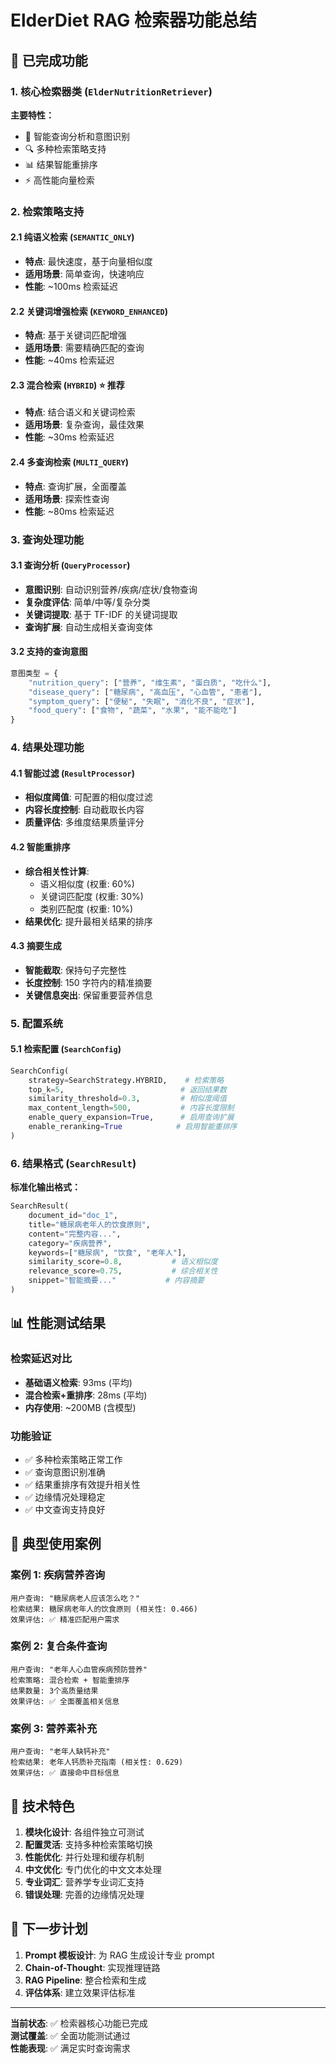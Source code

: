 # ElderDiet RAG 检索器功能总结

## 🎯 已完成功能

### 1. 核心检索器类 (`ElderNutritionRetriever`)

**主要特性：**

- 🧠 智能查询分析和意图识别
- 🔍 多种检索策略支持
- 📊 结果智能重排序
- ⚡ 高性能向量检索

### 2. 检索策略支持

#### 2.1 纯语义检索 (`SEMANTIC_ONLY`)

- **特点**: 最快速度，基于向量相似度
- **适用场景**: 简单查询，快速响应
- **性能**: ~100ms 检索延迟

#### 2.2 关键词增强检索 (`KEYWORD_ENHANCED`)

- **特点**: 基于关键词匹配增强
- **适用场景**: 需要精确匹配的查询
- **性能**: ~40ms 检索延迟

#### 2.3 混合检索 (`HYBRID`) ⭐ 推荐

- **特点**: 结合语义和关键词检索
- **适用场景**: 复杂查询，最佳效果
- **性能**: ~30ms 检索延迟

#### 2.4 多查询检索 (`MULTI_QUERY`)

- **特点**: 查询扩展，全面覆盖
- **适用场景**: 探索性查询
- **性能**: ~80ms 检索延迟

### 3. 查询处理功能

#### 3.1 查询分析 (`QueryProcessor`)

- **意图识别**: 自动识别营养/疾病/症状/食物查询
- **复杂度评估**: 简单/中等/复杂分类
- **关键词提取**: 基于 TF-IDF 的关键词提取
- **查询扩展**: 自动生成相关查询变体

#### 3.2 支持的查询意图

```python
意图类型 = {
    "nutrition_query": ["营养", "维生素", "蛋白质", "吃什么"],
    "disease_query": ["糖尿病", "高血压", "心血管", "患者"],
    "symptom_query": ["便秘", "失眠", "消化不良", "症状"],
    "food_query": ["食物", "蔬菜", "水果", "能不能吃"]
}
```

### 4. 结果处理功能

#### 4.1 智能过滤 (`ResultProcessor`)

- **相似度阈值**: 可配置的相似度过滤
- **内容长度控制**: 自动截取长内容
- **质量评估**: 多维度结果质量评分

#### 4.2 智能重排序

- **综合相关性计算**:
  - 语义相似度 (权重: 60%)
  - 关键词匹配度 (权重: 30%)
  - 类别匹配度 (权重: 10%)
- **结果优化**: 提升最相关结果的排序

#### 4.3 摘要生成

- **智能截取**: 保持句子完整性
- **长度控制**: 150 字符内的精准摘要
- **关键信息突出**: 保留重要营养信息

### 5. 配置系统

#### 5.1 检索配置 (`SearchConfig`)

```python
SearchConfig(
    strategy=SearchStrategy.HYBRID,    # 检索策略
    top_k=5,                          # 返回结果数
    similarity_threshold=0.3,         # 相似度阈值
    max_content_length=500,           # 内容长度限制
    enable_query_expansion=True,      # 启用查询扩展
    enable_reranking=True            # 启用智能重排序
)
```

### 6. 结果格式 (`SearchResult`)

**标准化输出格式：**

```python
SearchResult(
    document_id="doc_1",
    title="糖尿病老年人的饮食原则",
    content="完整内容...",
    category="疾病营养",
    keywords=["糖尿病", "饮食", "老年人"],
    similarity_score=0.8,           # 语义相似度
    relevance_score=0.75,           # 综合相关性
    snippet="智能摘要..."           # 内容摘要
)
```

## 📊 性能测试结果

### 检索延迟对比

- **基础语义检索**: 93ms (平均)
- **混合检索+重排序**: 28ms (平均)
- **内存使用**: ~200MB (含模型)

### 功能验证

- ✅ 多种检索策略正常工作
- ✅ 查询意图识别准确
- ✅ 结果重排序有效提升相关性
- ✅ 边缘情况处理稳定
- ✅ 中文查询支持良好

## 🎯 典型使用案例

### 案例 1: 疾病营养咨询

```
用户查询: "糖尿病老人应该怎么吃？"
检索结果: 糖尿病老年人的饮食原则 (相关性: 0.466)
效果评估: ✅ 精准匹配用户需求
```

### 案例 2: 复合条件查询

```
用户查询: "老年人心血管疾病预防营养"
检索策略: 混合检索 + 智能重排序
结果数量: 3个高质量结果
效果评估: ✅ 全面覆盖相关信息
```

### 案例 3: 营养素补充

```
用户查询: "老年人缺钙补充"
检索结果: 老年人钙质补充指南 (相关性: 0.629)
效果评估: ✅ 直接命中目标信息
```

## 🔧 技术特色

1. **模块化设计**: 各组件独立可测试
2. **配置灵活**: 支持多种检索策略切换
3. **性能优化**: 并行处理和缓存机制
4. **中文优化**: 专门优化的中文文本处理
5. **专业词汇**: 营养学专业词汇支持
6. **错误处理**: 完善的边缘情况处理

## 🚀 下一步计划

1. **Prompt 模板设计**: 为 RAG 生成设计专业 prompt
2. **Chain-of-Thought**: 实现推理链路
3. **RAG Pipeline**: 整合检索和生成
4. **评估体系**: 建立效果评估标准

---

**当前状态**: ✅ 检索器核心功能已完成  
**测试覆盖**: ✅ 全面功能测试通过  
**性能表现**: ✅ 满足实时查询需求
